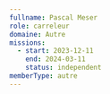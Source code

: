 ```yaml
---
fullname: Pascal Meser
role: carreleur
domaine: Autre
missions:
  - start: 2023-12-11
    end: 2024-03-11
    status: independent
memberType: autre
---
```


